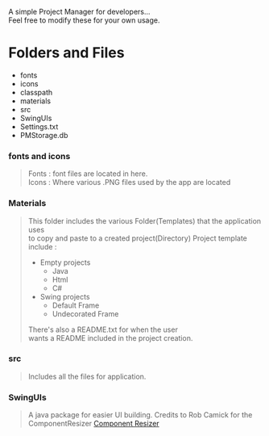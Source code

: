 A simple Project Manager for developers...<br>
Feel free to modify these for your own usage.

# Folders and Files
  * fonts
  * icons
  * classpath
  * materials
  * src
  * SwingUIs
  * Settings.txt
  * PMStorage.db

### fonts and icons
> Fonts : font files are located in here.<br>
> Icons : Where various .PNG files used by the app are located
### Materials
> This folder includes the various Folder(Templates) that the application uses<br>
> to copy and paste to a created project(Directory)
> Project template include :
>   * Empty projects
>       * Java
>       * Html
>       * C#
>   * Swing projects
>       * Default Frame
>       * Undecorated Frame
> 
> There's also a README.txt for when the user<br> wants a README included in the project creation.
### src
> Includes all the files for application.
### SwingUIs 
> A java package for easier UI building.
> Credits to Rob Camick for the ComponentResizer
> [Component Resizer](https://tips4java.wordpress.com/2009/09/13/resizing-components/)
